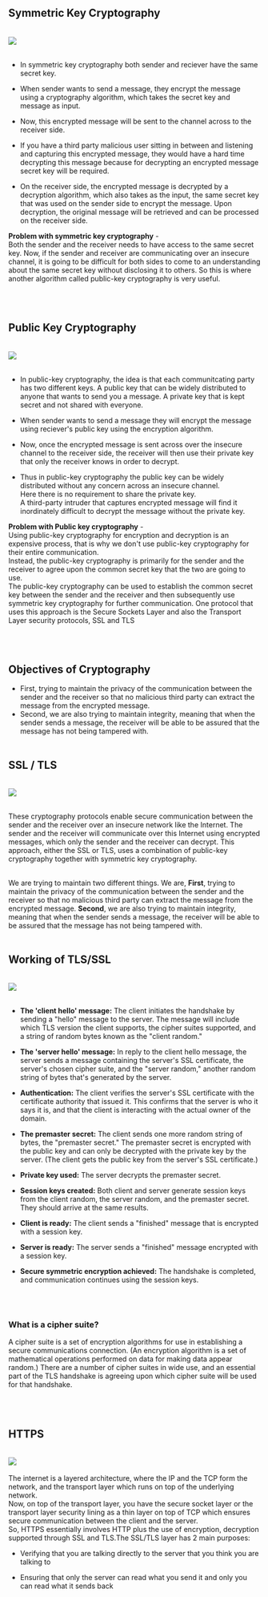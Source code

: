 ## Symmetric Key Cryptography

<br>

<img src='./Symmetric key.png'>
<br>
<br>

- In symmetric key cryptography both sender and reciever have the same secret key.

- When sender wants to send a message, they encrypt the message using a cryptography algorithm, which takes the secret key and message as input.

- Now, this encrypted message will be sent to the channel across to the receiver side.
- If you have a third party malicious user sitting in between and listening and capturing this encrypted message, they would have a hard time decrypting this message because for decrypting an encrypted message secret key will be required.

- On the receiver side, the encrypted message is decrypted by a decryption algorithm, which also takes as the input, the same secret key that was used on the sender side to encrypt the message. Upon decryption, the original message will be retrieved and can be processed on the receiver side.
  <br>

**Problem with symmetric key cryptography** -<br>
Both the sender and the receiver needs to have access to the same secret key. Now, if the sender and receiver are communicating over an insecure channel, it is going to be difficult for both sides to come to an understanding about the same secret key without disclosing it to others. So this is where another algorithm called public-key cryptography is very useful.

<br>
<br>

## Public Key Cryptography

<br>

<img src='./Asymmetric key.png'>
<br>
<br>

- In public-key cryptography, the idea is that each communitcating party has two different keys.
  A public key that can be widely distributed to anyone that wants to send you a message.
  A private key that is kept secret and not shared with everyone.

- When sender wants to send a message they will encrypt the message using reciever's
  public key using the encryption algorithm.

- Now, once the encrypted message is sent across over the insecure channel to the receiver side, the receiver will then use their private key that only the receiver knows in order to decrypt.

- Thus in public-key cryptography the public key can be widely distributed without any concern across an insecure channel.
  <br>
  Here there is no requirement to share the private key.<br>
  A third-party intruder that captures encrypted message will find it inordinately difficult to decrypt the message without the private key.<br>

**Problem with Public key cryptography** -<br>
Using public-key cryptography for encryption and decryption is an expensive process, that is why we don't use public-key cryptography for their entire communication.
<br>
Instead, the public-key cryptography is primarily for the sender and the receiver to agree upon the common secret key that the two are going to use.
<br>
The public-key cryptography can be used to establish the common secret key between the sender and the receiver and then subsequently use symmetric key cryptography for further communication. One protocol that uses this approach is the Secure Sockets Layer and also the Transport Layer security protocols, SSL and TLS

<br>
<br>

## Objectives of Cryptography

- First, trying to maintain the privacy of the communication between the sender and the receiver so that no malicious third party can extract the message from the encrypted message.
- Second, we are also trying to maintain integrity, meaning that when the sender sends a message, the receiver will be able to be assured that the message has not being tampered with.
  <br>
  <br>

## SSL / TLS

<br>

<img src='ssl tls.png'>
<br>
<br>

These cryptography protocols enable secure communication between the sender and the receiver over an insecure network like the Internet. The sender and the receiver will communicate over this Internet using encrypted messages, which only the sender and the receiver can decrypt. This approach, either the SSL or TLS, uses a combination of public-key cryptography together with symmetric key cryptography.
<br>
<br>

We are trying to maintain two different things. We are, **First**, trying to maintain the privacy of the communication between the sender and the receiver so that no malicious third party can extract the message from the encrypted message. **Second**, we are also trying to maintain integrity, meaning that when the sender sends a message, the receiver will be able to be assured that the message has not being tampered with.
<br>
<br>

## Working of TLS/SSL

<br>

<img src='ssl tls handshake.png'>
<br>
<br>

- **The 'client hello' message:** The client initiates the handshake by sending a "hello" message to the server. The message will include which TLS version the client supports, the cipher suites supported, and a string of random bytes known as the "client random."

- **The 'server hello' message:** In reply to the client hello message, the server sends a message containing the server's SSL certificate, the server's chosen cipher suite, and the "server random," another random string of bytes that's generated by the server.

- **Authentication:** The client verifies the server's SSL certificate with the certificate authority that issued it. This confirms that the server is who it says it is, and that the client is interacting with the actual owner of the domain.

- **The premaster secret:** The client sends one more random string of bytes, the "premaster secret." The premaster secret is encrypted with the public key and can only be decrypted with the private key by the server. (The client gets the public key from the server's SSL certificate.)

- **Private key used:** The server decrypts the premaster secret.

- **Session keys created:** Both client and server generate session keys from the client random, the server random, and the premaster secret. They should arrive at the same results.

- **Client is ready:** The client sends a "finished" message that is encrypted with a session key.
- **Server is ready:** The server sends a "finished" message encrypted with a session key.
- **Secure symmetric encryption achieved:** The handshake is completed, and communication continues using the session keys.

<br>
<br>

### What is a cipher suite?

A cipher suite is a set of encryption algorithms for use in establishing a secure communications connection. (An encryption algorithm is a set of mathematical operations performed on data for making data appear random.) There are a number of cipher suites in wide use, and an essential part of the TLS handshake is agreeing upon which cipher suite will be used for that handshake.

<br>
<br>

## HTTPS

<br>

<img src='https.png'>
<br>
<br>
The internet is a layered architecture, where the IP and the TCP form the network, and the transport layer which runs on top of the underlying network.<br>
Now, on top of the transport layer, you have the secure socket layer or the transport layer security lining as a thin layer on top of TCP which ensures secure communication between the client and the server.

<br>
So, HTTPS essentially involves HTTP plus the use of encryption, decryption supported through SSL and TLS.The SSL/TLS layer has 2 main purposes:

- Verifying that you are talking directly to the server that you think you are talking to

- Ensuring that only the server can read what you send it and only you can read what it sends back
